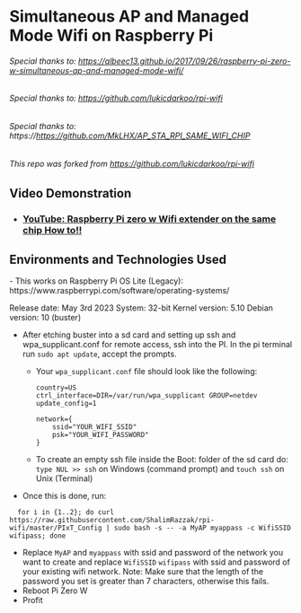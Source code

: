 # Simultaneous AP and Managed Mode Wifi on Raspberry Pi

###### Special thanks to: https://albeec13.github.io/2017/09/26/raspberry-pi-zero-w-simultaneous-ap-and-managed-mode-wifi/

###### Special thanks to: https://github.com/lukicdarkoo/rpi-wifi

###### Special thanks to: https://https://github.com/MkLHX/AP_STA_RPI_SAME_WIFI_CHIP

###### This repo was forked from https://github.com/lukicdarkoo/rpi-wifi

<h2>Video Demonstration</h2>

- ### [YouTube: Raspberry Pi zero w Wifi extender on the same chip How to!!](https://youtu.be/9yh4li--poI)
  

<h2>Environments and Technologies Used</h2>
- This works on Raspberry Pi OS Lite (Legacy): https://www.raspberrypi.com/software/operating-systems/

Release date: May 3rd 2023
System: 32-bit
Kernel version: 5.10
Debian version: 10 (buster)

- After etching buster into a sd card and setting up ssh and wpa_supplicant.conf for remote access, ssh into the PI. In the pi terminal run `sudo apt update`, accept the prompts.
  - Your `wpa_supplicant.conf` file should look like the following:
  
    ```
    country=US
    ctrl_interface=DIR=/var/run/wpa_supplicant GROUP=netdev
    update_config=1
    
    network={
        ssid="YOUR_WIFI_SSID"
        psk="YOUR_WIFI_PASSWORD"
    }
    ```
  - To create an empty ssh file inside the Boot: folder of the sd card do:
    `type NUL >> ssh` on Windows (command prompt) and `touch ssh` on Unix (Terminal)
- Once this is done, run:
```
  for i in {1..2}; do curl https://raw.githubusercontent.com/ShalimRazzak/rpi-wifi/master/PIxT_Config | sudo bash -s -- -a MyAP myappass -c WifiSSID wifipass; done
```
- Replace `MyAP` and `myappass` with ssid and password of the network you want to create and replace `WifiSSID` `wifipass` with ssid and password of your existing wifi network. Note: Make sure that the length of the password you set is greater than 7 characters, otherwise this fails.
- Reboot Pi Zero W
- Profit
